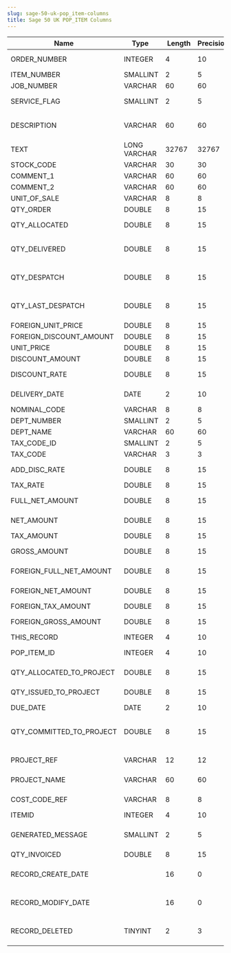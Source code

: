 ```yaml
---
slug: sage-50-uk-pop_item-columns
title: Sage 50 UK POP_ITEM Columns
---
```

| Name | Type  |  Length | Precision  |  Notes  | Example |
| --- | --- | --- | --- | --- | --- |
| ORDER_NUMBER | INTEGER | 4 | 10 | Order Reference number | 1 |
| ITEM_NUMBER | SMALLINT | 2 | 5 | Item number | 1 |
| JOB_NUMBER | VARCHAR | 60 | 60 | Job number |  |
| SERVICE_FLAG | SMALLINT | 2 | 5 | Product or Service item flag | 0 |
| DESCRIPTION | VARCHAR | 60 | 60 | Description | Envelope - White (110 x 220) Plain |
| TEXT | LONG VARCHAR | 32767 | 32767 | Service item text |  |
| STOCK_CODE | VARCHAR | 30 | 30 | Stock code | ENV001 |
| COMMENT_1 | VARCHAR | 60 | 60 | Comment 1 |  |
| COMMENT_2 | VARCHAR | 60 | 60 | Comment 2 |  |
| UNIT_OF_SALE | VARCHAR | 8 | 8 | Unit of sale | 1000 Box |
| QTY_ORDER | DOUBLE | 8 | 15 | Quantity ordered | 40 |
| QTY_ALLOCATED | DOUBLE | 8 | 15 | Quantity allocated for this order | 0 |
| QTY_DELIVERED | DOUBLE | 8 | 15 | Quantity previously delivered for this order | 40 |
| QTY_DESPATCH | DOUBLE | 8 | 15 | Quantity to despatch/despatched on this delivery | 0 |
| QTY_LAST_DESPATCH | DOUBLE | 8 | 15 | Quantity despatched on most recent delivery | 0 |
| FOREIGN_UNIT_PRICE | DOUBLE | 8 | 15 | Unit price | 6 |
| FOREIGN_DISCOUNT_AMOUNT | DOUBLE | 8 | 15 | Discount amount | 24 |
| UNIT_PRICE | DOUBLE | 8 | 15 | Unit price | 6 |
| DISCOUNT_AMOUNT | DOUBLE | 8 | 15 | Discount amount | 24 |
| DISCOUNT_RATE | DOUBLE | 8 | 15 | Discount percentage rate | 10 |
| DELIVERY_DATE | DATE | 2 | 10 | Delivery date | 07/01/2006 00:00:00 |
| NOMINAL_CODE | VARCHAR | 8 | 8 | Nominal code |  |
| DEPT_NUMBER | SMALLINT | 2 | 5 | Department number | 1 |
| DEPT_NAME | VARCHAR | 60 | 60 | Department name | Sales |
| TAX_CODE_ID | SMALLINT | 2 | 5 | Tax code | 1 |
| TAX_CODE | VARCHAR | 3 | 3 | Tax code (T0 to T99) | T1 |
| ADD_DISC_RATE | DOUBLE | 8 | 15 | Additional discount percentage rate | 0 |
| TAX_RATE | DOUBLE | 8 | 15 | Tax rate | 17.5 |
| FULL_NET_AMOUNT | DOUBLE | 8 | 15 | Full net amount (before discount) | 240 |
| NET_AMOUNT | DOUBLE | 8 | 15 | Net amount (after discount) | 216 |
| TAX_AMOUNT | DOUBLE | 8 | 15 | Tax amount | 36.86 |
| GROSS_AMOUNT | DOUBLE | 8 | 15 | Gross amount (net after discount + tax) | 252.86 |
| FOREIGN_FULL_NET_AMOUNT | DOUBLE | 8 | 15 | Full net amount (before discount) | 240 |
| FOREIGN_NET_AMOUNT | DOUBLE | 8 | 15 | Net amount (after discount) | 216 |
| FOREIGN_TAX_AMOUNT | DOUBLE | 8 | 15 | Tax amount | 36.86 |
| FOREIGN_GROSS_AMOUNT | DOUBLE | 8 | 15 | Gross amount (net after discount + tax) | 252.86 |
| THIS_RECORD | INTEGER | 4 | 10 | Record number | 2 |
| POP_ITEM_ID | INTEGER | 4 | 10 | Unique pop item identifier | 2 |
| QTY_ALLOCATED_TO_PROJECT | DOUBLE | 8 | 15 | Quantity allocated to project | 0 |
| QTY_ISSUED_TO_PROJECT | DOUBLE | 8 | 15 | Quantity issued to project | 0 |
| DUE_DATE | DATE | 2 | 10 | Due date |  |
| QTY_COMMITTED_TO_PROJECT | DOUBLE | 8 | 15 | Quantity committed to project (for committed cost calculation) | 0 |
| PROJECT_REF | VARCHAR | 12 | 12 | Reference for associated project |  |
| PROJECT_NAME | VARCHAR | 60 | 60 | Name of associated project |  |
| COST_CODE_REF | VARCHAR | 8 | 8 | Reference for associated cost code |  |
| ITEMID | INTEGER | 4 | 10 | Item ID | 2 |
| GENERATED_MESSAGE | SMALLINT | 2 | 5 | True if this message was automatically generated | 0 |
| QTY_INVOICED | DOUBLE | 8 | 15 | Qty Invoiced | 0 |
| RECORD_CREATE_DATE |  | 16 | 0 | Date and time when the record was created. | 27/04/2010 17:16:57 |
| RECORD_MODIFY_DATE |  | 16 | 0 | Date and time when the record was modified. | 04/08/2017 14:18:52 |
| RECORD_DELETED | TINYINT | 2 | 3 | Flag denoting if the record has been deleted or not. | 0 |
